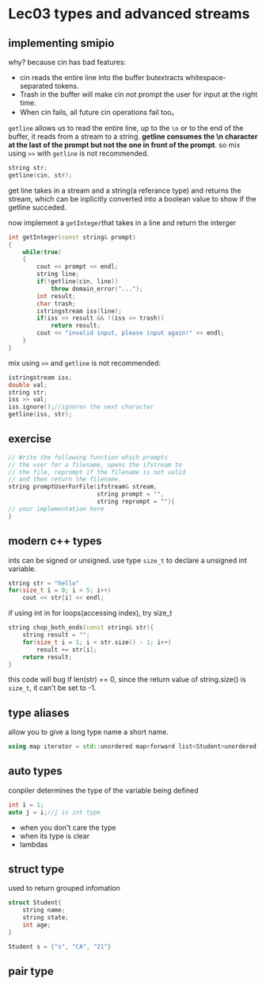 # Lec03 types and advanced streams
## implementing smipio
why? because cin has bad features:
- cin reads the entire line into the buffer butextracts whitespace-separated tokens.
- Trash in the buffer will make cin not prompt the user for input at the right time.
- When cin fails, all future cin operations fail too。

`getline` allows us to read the entire line, up to the `\n` or to the end of the buffer, it reads from a stream to a string. 
**getline consumes the \n character at the last of the prompt but not the one in front of the prompt**.
so mix using `>>` with `getline` is not recommended.

```cpp
string str;
getline(cin, str);
```
get line takes in a stream and a string(a referance type) and returns the stream, which can be inplicitly converted into a boolean value to show if the getline succeded.

now implement a `getInteger`that takes in a line and return the interger
```cpp
int getInteger(const string& prompt)
{
    while(true)
    {
        cout << prompt << endl;
        string line;
        if(!getline(cin, line))
            throw domain_error("...");
        int result;
        char trash;
        istringstream iss(line);
        if(iss >> result && !(iss >> trash))
            return result;
        cout << "invalid input, please input again!" << endl;
    }
}
```
mix using `>>` and `getline` is not recommended:
```cpp
istringstream iss;
double val;
string str;
iss >> val;
iss.ignore();//ignores the next character
getline(iss, str);
```
## exercise
```cpp
// Write the following function which prompts
// the user for a filename, opens the ifstream to
// the file, reprompt if the filename is not valid
// and then return the filename.
string promptUserForFile(ifstream& stream,
                         string prompt = "",
                         string reprompt = ""){
// your implementation here
}
```
## modern c++ types
ints can be signed or unsigned. use type `size_t` to declare a unsigned int variable. 
```cpp
string str = "hello"
for(size_t i = 0; i < 5; i++)
    cout << str[i] << endl;
```
if using int in for loops(accessing index), try size_t
```cpp
string chop_both_ends(const string& str){
    string result = "";
    for(size_t i = 1; i < str.size() - 1; i++)
        result += str[i];
    return result;
}
```
this code will bug if len(str) == 0, since the return value of string.size() is `size_t`, it can't be set to -1.
## type aliases
allow you to give a long type name a short name.
```cpp
using map iterator = std::unordered map<forward list<Student>unordered set>::const iterator;
```
## auto types
conpiler determines the type of the variable being defined
```cpp
int i = 1;
auto j = i;//j is int type
```
- when you don't care the type
- when its type is clear
- lambdas

## struct type
used to return grouped infomation
```cpp
struct Student{
    string name;
    string state;
    int age;
}

Student s = {"s", "CA", "21"}
```
## pair type
